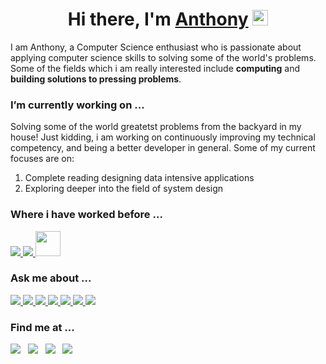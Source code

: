 <div align="center">
   <h1>Hi there, I'm <a href="http://anthonykuoxin.com/">Anthony</a> <img src="https://media.giphy.com/media/hvRJCLFzcasrR4ia7z/giphy.gif" width="25px"> </h1>
</div>

I am Anthony, a Computer Science enthusiast who is passionate about applying computer science skills to solving some of the world's problems. Some of the fields which i am really interested include **computing** and **building solutions to pressing problems**. 

### I’m currently working on ...

Solving some of the world greatetst problems from the backyard in my house! Just kidding, i am working on continuously improving my technical competency, and being a better developer in general. Some of my current focuses are on:
1. Complete reading designing data intensive applications
2. Exploring deeper into the field of system design


### Where i have worked before ...
<a href="https://www.tiktok.com/en/" target="_blank"> <img src="https://img.icons8.com/color/48/000000/tiktok.png"/> </a> 
<a href="https://shopee.sg/?gclid=CjwKCAjw5c6LBhBdEiwAP9ejGxBQwIG_VjUX-qY7TS1_qrtlg7thrjimqXs9apY-AGZ77BhzK3bGFBoC2AAQAvD_BwE" target="_blank"> <img src="https://img.icons8.com/color/48/000000/shopee.png"/> </a> 
<a href="https://www.dathena.io/" target="_blank"> <img width="40" height="40" src="https://cdn.techinasia.com/data/images/2iQg6bQpWhwlfqneNgOFMltOabacXsMxw3kHyvff.png"/></a> 


### Ask me about ...
<a href="https://developer.mozilla.org/en-US/docs/Web/JavaScript" target="_blank"> <img src="https://img.icons8.com/color/48/000000/javascript.png"/> </a> 
<a href="https://www.typescriptlang.org/" target="_blank"> <img src="https://img.icons8.com/color/48/000000/typescript.png"/> </a> 
<a href="https://www.python.org" target="_blank"> <img src="https://img.icons8.com/color/48/000000/python.png"/> </a> 
<a href="https://golang.org/" target="_blank"> <img src="https://img.icons8.com/color/48/000000/golang.png"/> </a> 
<a href="https://golang.org/" target="_blank"> <img src="https://img.icons8.com/color/48/000000/docker.png"/> </a> 
<a href="https://golang.org/" target="_blank"> <img src="https://img.icons8.com/color/48/000000/kubernetes.png"/> </a> 
<a href="https://golang.org/" target="_blank"> <img src="https://img.icons8.com/color/48/000000/google-cloud.png"/> </a> 


### Find me at ...

<p align="jusify" >
<a href="http://anthonykuoxin.com/"><img src="https://img.shields.io/badge/-anthonyfongkuoxin.com-3423A6?style=for-the-badge&logo=Google-Chrome&logoColor=white"/></a>&nbsp;&nbsp;
<a href="https://docs.anthonykuoxin.com/"><img src="https://img.shields.io/badge/-datastuctures-FF5233?style=for-the-badge&logoColor=white%22"/></a>&nbsp;&nbsp;
<a href="https://www.linkedin.com/in/anthonyfongkuoxin/"><img src="https://img.shields.io/badge/-Anthony%20Fong-0077B5?style=for-the-badge&logo=Linkedin&logoColor=white"/></a>&nbsp;&nbsp;
<a href="mailto:anthonyfongkuoxin@gmail.com"><img src="https://img.shields.io/badge/-anthonyfongkuoxin@gmail.com-D14836?style=for-the-badge&logo=Gmail&logoColor=white"/></a>
</p>
